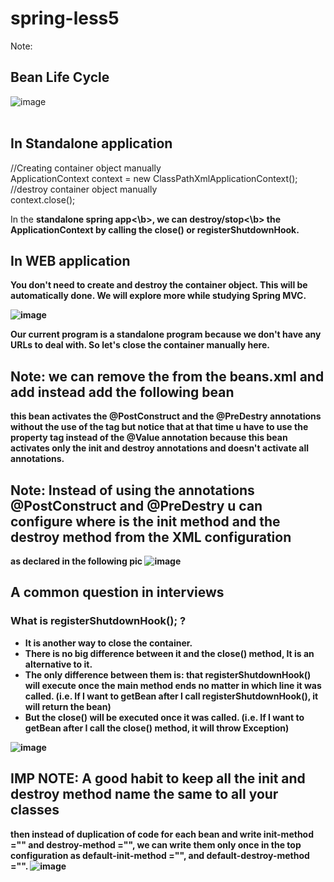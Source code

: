 # spring-less5
Note:
## Bean Life Cycle
![image](https://github.com/AyaElsayed1221/spring-less5/assets/101202928/a14a5f1a-90d2-41fb-9656-bb36a41a8fdf)
<Br></br>

## In Standalone application
//Creating container object manually<br>
ApplicationContext context = new ClassPathXmlApplicationContext();<BR>
//destroy container object manually<br>
context.close();

In the <B>standalone spring app<\b>, we can <b>destroy/stop<\b> the ApplicationContext by calling the <B>close()</B> or <B>registerShutdownHook</B>.

## In WEB application
You don't need to create and destroy the container object. This will be automatically done. We will explore more while studying Spring MVC.

![image](https://github.com/AyaElsayed1221/spring-less5/assets/101202928/534fa8ed-0947-417e-a996-8c07b70d50ff)

Our current program is a standalone program because we don't have any URLs to deal with. So let's close the container manually here.

## Note: we can remove the <context annotation-config /> from the beans.xml and add instead add the following bean <bean class=" org.springframework.context.annotation.CommonAnnotationBeanPostProcessor"/>
this bean activates the @PostConstruct and the @PreDestry annotations without the use of the <context annotation-config/> tag
but notice that at that time u have to use the property tag instead of the @Value annotation because this bean activates only the init and destroy annotations and doesn't activate all annotations.

## Note: Instead of using the annotations @PostConstruct and @PreDestry u can configure where is the init method and the destroy method from the XML configuration
as declared in the following pic
![image](https://github.com/AyaElsayed1221/spring-less5/assets/101202928/5c4adf80-5e6f-4fce-9484-ab16052ea615)

## A common question in interviews 
### What is registerShutdownHook(); ?
- It is another way to close the container.
- There is no big difference between it and the close() method, It is an alternative to it.
- The only difference between them is: that registerShutdownHook() will execute once the main method ends no matter in which line it was called. (i.e. If I want to getBean after I call registerShutdownHook(), it will return the bean)
- But the close() will be executed once it was called. (i.e.  If I want to getBean after I call the close() method, it will throw Exception)

![image](https://github.com/AyaElsayed1221/spring-less5/assets/101202928/405e9ebb-d3f0-4cb3-95d8-efdf1c820a2b)

## IMP NOTE: A good habit to keep all the init and destroy method name the same to all your classes
then instead of duplication of code for each bean and write init-method ="" and destroy-method ="", we can write them only once in the top configuration as default-init-method ="", and default-destroy-method ="".
![image](https://github.com/AyaElsayed1221/spring-less5/assets/101202928/d3ff1af5-48e0-4e0a-97cc-0e9a837c71b3)





